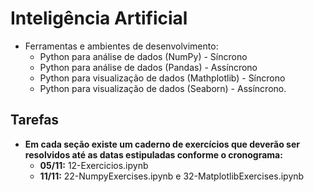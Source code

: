 # Inteligência Artificial
* Ferramentas e ambientes de desenvolvimento: 
  * Python para análise de dados (NumPy) - Síncrono 
  * Python para análise de dados (Pandas) - Assíncrono
  * Python para visualização de dados (Mathplotlib) - Síncrono
  * Python para visualização de dados (Seaborn) - Assíncrono.

## Tarefas
* **Em cada seção existe um caderno de exercícios que deverão ser resolvidos até as datas estipuladas conforme o cronograma:**
  * **05/11:** 12-Exercicios.ipynb
  * **11/11:** 22-NumpyExercises.ipynb e 32-MatplotlibExercises.ipynb 

